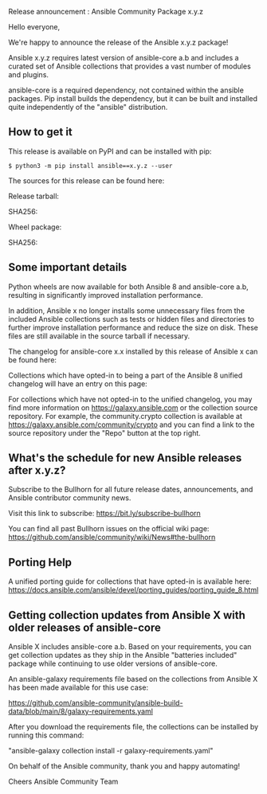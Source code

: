 Release announcement : Ansible Community Package x.y.z

Hello everyone,

We're happy to announce the release of the Ansible x.y.z package!

Ansible x.y.z requires latest version of ansible-core a.b and includes a curated set of
Ansible collections that provides a vast number of modules and plugins.

ansible-core is a required dependency, not
contained within the ansible packages. Pip install builds the
dependency, but it can be built and installed quite independently of
the "ansible" distribution.

How to get it
-------------

This release is available on PyPI and can be installed with pip:

`$ python3 -m pip install ansible==x.y.z --user`

The sources for this release can be found here:

Release tarball:


SHA256:



Wheel package:



SHA256:



Some important details
-----------------------

Python wheels are now available for both Ansible 8 and ansible-core a.b, resulting in significantly improved installation performance.

In addition, Ansible x no longer installs some unnecessary files from the included Ansible collections such as tests or hidden files and directories to further improve installation performance and reduce the size on disk. These files are still available in the source tarball if necessary.

The changelog for ansible-core x.x installed by this release of Ansible x can be found here: 

Collections which have opted-in to being a part of the Ansible 8 unified changelog will have an entry on this page:

For collections which have not opted-in to the unified changelog, you may find more information on https://galaxy.ansible.com or the collection source repository. For example, the community.crypto collection is available at https://galaxy.ansible.com/community/crypto and you can find a link to the source repository under the "Repo" button at the top right.

What's the schedule for new Ansible releases after x.y.z?
---------------------------------------------------------

Subscribe to the Bullhorn for all future release dates, announcements, and Ansible contributor community news.

Visit this link to subscribe: https://bit.ly/subscribe-bullhorn

You can find all past Bullhorn issues on the official wiki page:
https://github.com/ansible/community/wiki/News#the-bullhorn

Porting Help
------------

A unified porting guide for collections that have opted-in is available here:
https://docs.ansible.com/ansible/devel/porting_guides/porting_guide_8.html

Getting collection updates from Ansible X with older releases of ansible-core
--------------------------------------

Ansible X includes ansible-core a.b. Based on your requirements, you can get collection updates as they ship in the Ansible "batteries included" package while continuing to use older versions of ansible-core.

An ansible-galaxy requirements file based on the collections from Ansible X has been made available for this use case:

<https://github.com/ansible-community/ansible-build-data/blob/main/8/galaxy-requirements.yaml>

After you download the requirements file, the collections can be installed by running this command:

"ansible-galaxy collection install -r galaxy-requirements.yaml"

On behalf of the Ansible community, thank you and happy automating!

Cheers
Ansible Community Team